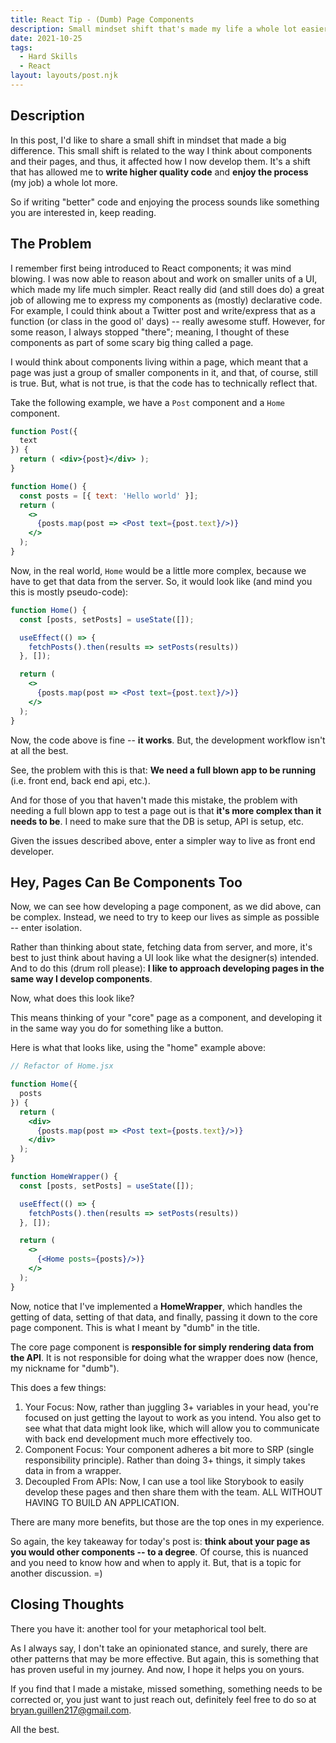 ```yaml
---
title: React Tip - (Dumb) Page Components
description: Small mindset shift that's made my life a whole lot easier.
date: 2021-10-25
tags:
  - Hard Skills
  - React
layout: layouts/post.njk
---
```


## Description

In this post, I'd like to share a small shift in mindset that made a big difference.  This small shift is related to the way I think about components and their pages, and thus, it affected how I now develop them.  It's a shift that has allowed me to **write higher quality code** and **enjoy the process** (my job) a whole lot more.

So if writing "better" code and enjoying the process sounds like something you are interested in, keep reading.

## The Problem

I remember first being introduced to React components; it was mind blowing.  I was now able to reason about and work on smaller units of a UI,  which made my life much simpler.  React really did (and still does do) a great job of allowing me to express my components as (mostly) declarative code.  For example, I could think about a Twitter post and write/express that as a function (or class in the good ol' days) -- really awesome stuff.  However, for some reason, I always stopped "there"; meaning, I thought of these components as part of some scary big thing called a page.

I would think about components living within a page, which meant that a page was just a group of smaller components in it, and that, of course, still is true.  But, what is not true, is that the code has to technically reflect that.

Take the following example, we have a `Post` component and a `Home` component.

```jsx
function Post({
  text
}) {
  return ( <div>{post}</div> );
}

function Home() {
  const posts = [{ text: 'Hello world' }];
  return (
    <>
      {posts.map(post => <Post text={post.text}/>)}
    </>
  );
}
```

Now, in the real world, `Home` would be a little more complex, because we have to get that data from the server.  So, it would look like (and mind you this is mostly pseudo-code):

```jsx
function Home() {
  const [posts, setPosts] = useState([]);

  useEffect(() => {
    fetchPosts().then(results => setPosts(results))
  }, []);

  return (
    <>
      {posts.map(post => <Post text={post.text}/>)}
    </>
  );
}
```

Now, the code above is fine -- **it works**.  But, the development workflow isn't at all the best.

See, the problem with this is that: **We need a full blown app to be running** (i.e. front end, back end api, etc.).

And for those of you that haven't made this mistake, the problem with needing a full blown app to test a page out is that **it's more complex than it needs to be**.  I need to make sure that the DB is setup, API is setup, etc.

Given the issues described above, enter a simpler way to live as front end developer.

## Hey, Pages Can Be Components Too

Now, we can see how developing a page component, as we did above, can be complex.  Instead, we need to try to keep our lives as simple as possible -- enter isolation.

Rather than thinking about state, fetching data from server, and more, it's best to just think about having a UI look like what the designer(s) intended.  And to do this (drum roll please): **I like to approach developing pages in the same way I develop components**.

Now, what does this look like?

This means thinking of your "core" page as a component, and developing it in the same way you do for something like a button.

Here is what that looks like, using the "home" example above:

```jsx
// Refactor of Home.jsx

function Home({
  posts
}) {
  return (
    <div>
      {posts.map(post => <Post text={posts.text}/>)}
    </div>
  );
}

function HomeWrapper() {
  const [posts, setPosts] = useState([]);

  useEffect(() => {
    fetchPosts().then(results => setPosts(results))
  }, []);

  return (
    <>
      {<Home posts={posts}/>)}
    </>
  );
}
```

Now, notice that I've implemented a **HomeWrapper**, which handles the getting of data, setting of that data, and finally, passing it down to the core page component.  This is what I meant by "dumb" in the title.

The core page component is **responsible for simply rendering data from the API**.  It is not responsible for doing what the wrapper does now (hence, my nickname for "dumb").

This does a few things:

1. Your Focus: Now, rather than juggling 3+ variables in your head, you're focused on just getting the layout to work as you intend.  You also get to see what that data might look like, which will allow you to communicate with back end development much more effectively too.
2. Component Focus: Your component adheres a bit more to SRP (single responsibility principle).  Rather than doing 3+ things, it simply takes data in from a wrapper.
3. Decoupled From APIs: Now, I can use a tool like Storybook to easily develop these pages and then share them with the team.  ALL WITHOUT HAVING TO BUILD AN APPLICATION.

There are many more benefits, but those are the top ones in my experience.

So again, the key takeaway for today's post is: **think about your page as you would other components -- to a degree**.  Of course, this is nuanced and you need to know how and when to apply it.  But, that is a topic for another discussion.  =)

## Closing Thoughts

There you have it: another tool for your metaphorical tool belt.

As I always say, I don't take an opinionated stance, and surely, there are other patterns that may be more effective.  But again, this is something that has proven useful in my journey.  And now, I hope it helps you on yours.

If you find that I made a mistake, missed something, something needs to be corrected or, you just want to just reach out, definitely feel free to do so at [bryan.guillen217@gmail.com](mailto:bryan.guillen217@gmail.com).

All the best.